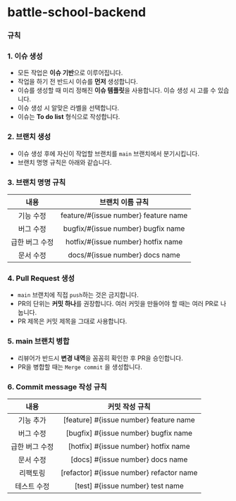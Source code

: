 # battle-school-backend

### 규칙

### 1. 이슈 생성

- 모든 작업은 **이슈 기반**으로 이루어집니다.
- 작업을 하기 전 반드시 이슈를 **먼저** 생성합니다.
- 이슈를 생성할 때 미리 정해진 **이슈 템플릿**을 사용합니다. 이슈 생성 시 고를 수 있습니다.
- 이슈 생성 시 알맞은 라벨을 선택합니다.
- 이슈는 **To do list** 형식으로 작성합니다.

### 2. 브랜치 생성

- 이슈 생성 후에 자신이 작업할 브랜치를 `main` 브랜치에서 분기시킵니다.
- 브랜치 명명 규칙은 아래와 같습니다.

###  3. 브랜치 명명 규칙

|내용|브랜치 이름 규칙|   
| :-: | :-: |   
|기능 수정|feature/#{issue number} feature name|   
|버그 수정|bugfix/#{issue number} bugfix name|   
|급한 버그 수정|hotfix/#{issue number} hotfix name|   
|문서 수정|docs/#{issue number} docs name|

### 4. Pull Request 생성

- `main` 브랜치에 직접 `push`하는 것은 금지합니다.
- PR의 단위는 **커밋 하나**를 권장합니다. 여러 커밋을 만들어야 할 때는 여러 PR로 나눕니다.
- PR 제목은 커밋 제목을 그대로 사용합니다.

### 5. main 브랜치 병합

- 리뷰어가 반드시 **변경 내역**을 꼼꼼히 확인한 후 PR을 승인합니다.
- PR을 병합할 때는 `Merge commit` 을 생성합니다.


### 6. Commit message 작성 규칙

|내용|커밋 작성 규칙|   
| :-: | :-: |   
|기능 추가|[feature] #{issue number} feature name|   
|버그 수정|[bugfix] #{issue number} bugfix name|   
|급한 버그 수정|[hotfix] #{issue number} hotfix name|   
|문서 수정|[docs] #{issue number} docs name|
|리팩토링|[refactor] #{issue number} refactor name|
|테스트 수정|[test] #{issue number} test name|
